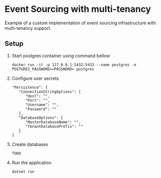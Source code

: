 # Event Sourcing with multi-tenancy

Example of a custom implementation of event sourcing infrastructure with multi-tenancy support.

## Setup

1. Start postgres container using command bellow
   ```shell
   docker run -it -p 127.0.0.1:5432:5432 --name postgres -e POSTGRES_PASSWORD=<PASSWORD> postgres
   ```

2. Configure user secrets
   ```
   "Persistence": {
      "ConnectionStringOptions": {
         "Host": "",
         "Port": "",
         "Username": "",
         "Password": ""
      },
      "DatabaseOptions": {
         "MasterDatabaseName": "",
         "TenantDatabasePrefix": ""
      }
   }
   ```

3. Create databases
   ```shell
   TODO
   ```

4. Run the application
   ```shell
   dotnet run
   ```